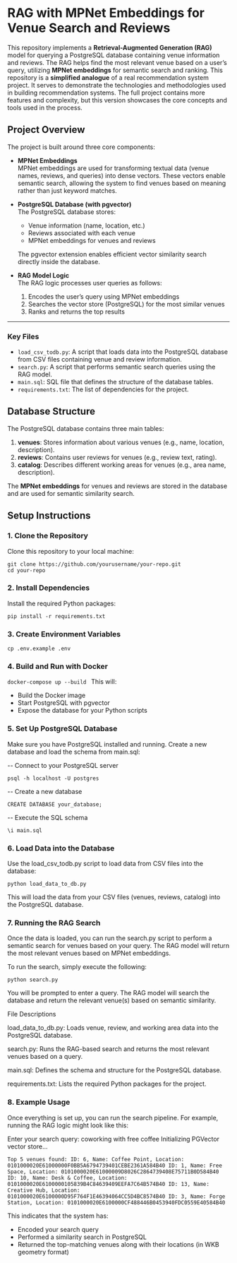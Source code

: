 # RAG with MPNet Embeddings for Venue Search and Reviews

This repository implements a **Retrieval-Augmented Generation (RAG)** model for querying a PostgreSQL database containing venue information and reviews. The RAG helps find the most relevant venue based on a user’s query, utilizing **MPNet embeddings** for semantic search and ranking. This repository is a **simplified analogue** of a real recommendation system project. It serves to demonstrate the technologies and methodologies used in building recommendation systems. The full project contains more features and complexity, but this version showcases the core concepts and tools used in the process.

## Project Overview

The project is built around three core components:

- **MPNet Embeddings**  
  MPNet embeddings are used for transforming textual data (venue names, reviews, and queries) into dense vectors. These vectors enable semantic search, allowing the system to find venues based on meaning rather than just keyword matches.

- **PostgreSQL Database (with pgvector)**  
  The PostgreSQL database stores:
  - Venue information (name, location, etc.)
  - Reviews associated with each venue
  - MPNet embeddings for venues and reviews

  The pgvector extension enables efficient vector similarity search directly inside the database.

- **RAG Model Logic**  
  The RAG logic processes user queries as follows:
  1. Encodes the user’s query using MPNet embeddings
  2. Searches the vector store (PostgreSQL) for the most similar venues
  3. Ranks and returns the top results

---

### Key Files

- `load_csv_todb.py`: A script that loads data into the PostgreSQL database from CSV files containing venue and review information.
- `search.py`: A script that performs semantic search queries using the RAG model.
- `main.sql`: SQL file that defines the structure of the database tables.
- `requirements.txt`: The list of dependencies for the project.
  
## Database Structure

The PostgreSQL database contains three main tables:

1. **venues**: Stores information about various venues (e.g., name, location, description).
2. **reviews**: Contains user reviews for venues (e.g., review text, rating).
3. **catalog**: Describes different working areas for venues (e.g., area name, description).

The **MPNet embeddings** for venues and reviews are stored in the database and are used for semantic similarity search.

## Setup Instructions

### 1. Clone the Repository

Clone this repository to your local machine:

```
git clone https://github.com/yourusername/your-repo.git
cd your-repo
```

### 2. Install Dependencies
Install the required Python packages:

```
pip install -r requirements.txt

```

### 3. Create Environment Variables

`cp .env.example .env
`

### 4. Build and Run with Docker

`docker-compose up --build
`
This will:
- Build the Docker image
- Start PostgreSQL with pgvector
- Expose the database for your Python scripts

### 5. Set Up PostgreSQL Database
Make sure you have PostgreSQL installed and running. Create a new database and load the schema from main.sql:


-- Connect to your PostgreSQL server
```
psql -h localhost -U postgres
```
-- Create a new database
```
CREATE DATABASE your_database;
```
-- Execute the SQL schema
```
\i main.sql
```
### 6. Load Data into the Database
Use the load_csv_todb.py script to load data from CSV files into the database:

```
python load_data_to_db.py
```
This will load the data from your CSV files (venues, reviews, catalog) into the PostgreSQL database.

### 7. Running the RAG Search

Once the data is loaded, you can run the search.py script to perform a semantic search for venues based on your query. The RAG model will return the most relevant venues based on MPNet embeddings.

To run the search, simply execute the following:

```
python search.py
```
You will be prompted to enter a query. The RAG model will search the database and return the relevant venue(s) based on semantic similarity.

File Descriptions

load_data_to_db.py: Loads venue, review, and working area data into the PostgreSQL database.

search.py: Runs the RAG-based search and returns the most relevant venues based on a query.

main.sql: Defines the schema and structure for the PostgreSQL database.

requirements.txt: Lists the required Python packages for the project.

### 8. Example Usage

Once everything is set up, you can run the search pipeline. For example, running the RAG logic might look like this:

Enter your search query: coworking with free coffee
Initializing PGVector vector store...

`Top 5 venues found:
ID: 6, Name: Coffee Point, Location: 0101000020E61000000F0BB5A6794739401CEBE2361A584B40
ID: 1, Name: Free Space, Location: 0101000020E61000009D8026C2864739408E75711B0D584B40
ID: 10, Name: Desk & Coffee, Location: 0101000020E6100000105839B4C84639409EEFA7C64B574B40
ID: 13, Name: Creative Hub, Location: 0101000020E6100000D95F764F1E46394064CC5D4BC8574B40
ID: 3, Name: Forge Station, Location: 0101000020E6100000CF488446B0453940FDC0559E40584B40`

This indicates that the system has:
- Encoded your search query
- Performed a similarity search in PostgreSQL
- Returned the top-matching venues along with their locations (in WKB geometry format)
